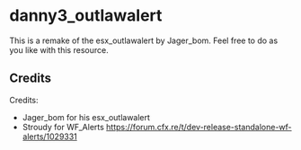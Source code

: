 # danny3_outlawalert
This is a remake of the esx_outlawalert by Jager_bom. Feel free to do as you like with this resource.

## Credits

Credits:
- Jager_bom for his esx_outlawalert                        
- Stroudy for WF_Alerts   https://forum.cfx.re/t/dev-release-standalone-wf-alerts/1029331
